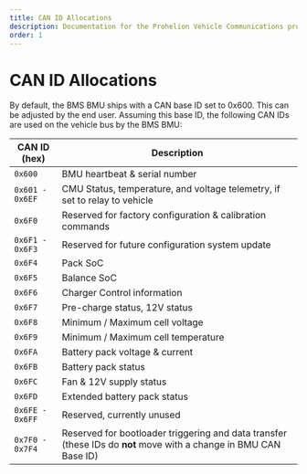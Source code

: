 ```yaml
---
title: CAN ID Allocations
description: Documentation for the Prohelion Vehicle Communications protocol
order: 1
---
```


# CAN ID Allocations


By default, the BMS BMU ships with a CAN base ID set to 0x600.  This can be adjusted by the end user.  Assuming this base ID, the following CAN IDs are used on the vehicle bus by the BMS BMU:

| CAN ID (hex)    | Description                                                                |           
|-----------------|----------------------------------------------------------------------------|
| `0x600`         | BMU heartbeat & serial number                                              | 
| `0x601 - 0x6EF` | CMU Status, temperature, and voltage telemetry, if set to relay to vehicle |
| `0x6F0`         | Reserved for factory configuration & calibration commands                  |            
| `0x6F1 - 0x6F3` | Reserved for future configuration system update                            |       
| `0x6F4`         | Pack SoC                                                                   |
| `0x6F5`         | Balance SoC                                                                |
| `0x6F6`         | Charger Control information                                                |
| `0x6F7`         | Pre-charge status, 12V status                                              |           
| `0x6F8`         | Minimum / Maximum cell voltage                                             |       
| `0x6F9`         | Minimum / Maximum cell temperature                                         |   
| `0x6FA`         | Battery pack voltage & current                                             |
| `0x6FB`         | Battery pack status                                                        |
| `0x6FC`         | Fan & 12V supply status                                                    |       
| `0x6FD`         | Extended battery pack status                                               |       
| `0x6FE - 0x6FF` | Reserved, currently unused                                                 |
| `0x7F0 - 0x7F4` | Reserved for bootloader triggering and data transfer (these IDs do __not__ move with a change in BMU CAN Base ID)                                                                               | 